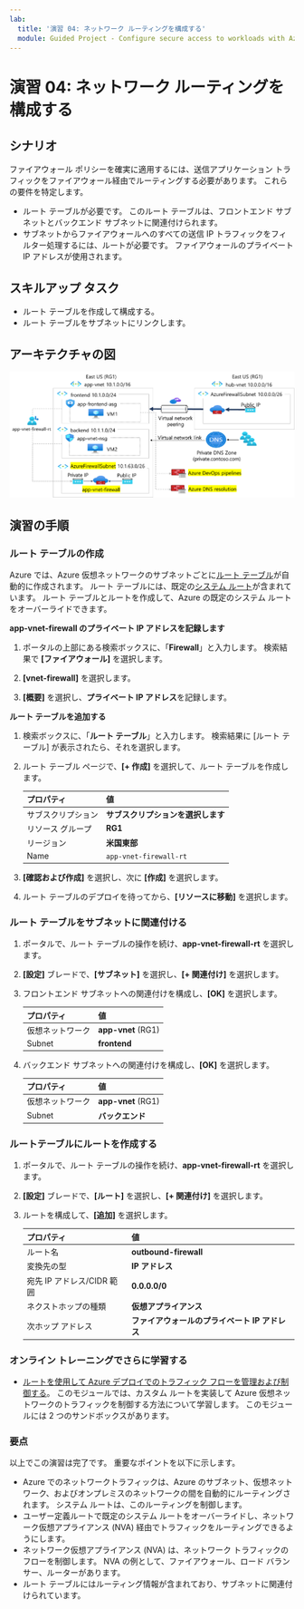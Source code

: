 ```yaml
---
lab:
  title: '演習 04: ネットワーク ルーティングを構成する'
  module: Guided Project - Configure secure access to workloads with Azure virtual networking services
---
```


# 演習 04: ネットワーク ルーティングを構成する

## シナリオ

ファイアウォール ポリシーを確実に適用するには、送信アプリケーション トラフィックをファイアウォール経由でルーティングする必要があります。 これらの要件を特定します。 
+ ルート テーブルが必要です。 このルート テーブルは、フロントエンド サブネットとバックエンド サブネットに関連付けられます。  
+ サブネットからファイアウォールへのすべての送信 IP トラフィックをフィルター処理するには、ルートが必要です。 ファイアウォールのプライベート IP アドレスが使用されます。 

## スキルアップ タスク

+ ルート テーブルを作成して構成する。
+ ルート テーブルをサブネットにリンクします。
  
## アーキテクチャの図

![ファイアウォールとルート テーブルがある 1 つの仮想ネットワークを示す図。](../Media/task-3.png)


## 演習の手順

### ルート テーブルの作成

Azure では、Azure 仮想ネットワークのサブネットごとに[ルート テーブル](https://learn.microsoft.com/azure/virtual-network/virtual-networks-udr-overview)が自動的に作成されます。 ルート テーブルには、既定の[システム ルート](https://learn.microsoft.com/azure/virtual-network/virtual-networks-udr-overview#system-routes)が含まれています。 ルート テーブルとルートを作成して、Azure の既定のシステム ルートをオーバーライドできます。

**app-vnet-firewall のプライベート IP アドレスを記録します**

1. ポータルの上部にある検索ボックスに、「**Firewall**」と入力します。 検索結果で **[ファイアウォール]** を選択します。

1. **[vnet-firewall]** を選択します。

1. **[概要]** を選択し、**プライベート IP アドレス**を記録します。

**ルート テーブルを追加する**

1. 検索ボックスに、「**ルート テーブル**」と入力します。 検索結果に [ルート テーブル] が表示されたら、それを選択します。

1. ルート テーブル ページで、**[+ 作成]** を選択して、ルート テーブルを作成します。 

    | プロパティ       | 値                        |
    | :------------- | :--------------------------- |
    | サブスクリプション   | **サブスクリプションを選択します** |
    | リソース グループ | **RG1**                      |
    | リージョン         | **米国東部**                  |
    | Name           | `app-vnet-firewall-rt`     |

1. **[確認および作成]** を選択し、次に **[作成]** を選択します。

1. ルート テーブルのデプロイを待ってから、**[リソースに移動]** を選択します。  

### ルート テーブルをサブネットに関連付ける

1. ポータルで、ルート テーブルの操作を続け、**app-vnet-firewall-rt** を選択します。

1. **[設定]** ブレードで、**[サブネット]** を選択し、**[+ 関連付け]** を選択します。

1. フロントエンド サブネットへの関連付けを構成し、**[OK]** を選択します。  

    | プロパティ        | 値              |
    | :-------------- | :----------------- |
    | 仮想ネットワーク | **app-vnet** (RG1) |
    | Subnet          | **frontend**       |

1. バックエンド サブネットへの関連付けを構成し、**[OK]** を選択します。  

    | プロパティ        | 値              |
    | :-------------- | :----------------- |
    | 仮想ネットワーク | **app-vnet** (RG1) |
    | Subnet          | **バックエンド**       |

### ルートテーブルにルートを作成する

1. ポータルで、ルート テーブルの操作を続け、**app-vnet-firewall-rt** を選択します。

1. **[設定]** ブレードで、**[ルート]** を選択し、**[+ 関連付け]** を選択します。

1. ルートを構成して、**[追加]** を選択します。 

    | プロパティ                            | 値                                                   |
    | :---------------------------------- | :------------------------------------------------------ |
    | ルート名                          | **outbound-firewall**                                   |
    | 変換先の型                    | **IP アドレス**                                        |
    | 宛先 IP アドレス/CIDR 範囲 | **0.0.0.0/0**                                           |
    | ネクストホップの種類                       | **仮想アプライアンス**                                   |
    | 次ホップ アドレス                    | **ファイアウォールのプライベート IP アドレス** |


### オンライン トレーニングでさらに学習する

+ [ルートを使用して Azure デプロイでのトラフィック フローを管理および制御する](https://learn.microsoft.com/training/modules/control-network-traffic-flow-with-routes/)。 このモジュールでは、カスタム ルートを実装して Azure 仮想ネットワークのトラフィックを制御する方法について学習します。 このモジュールには 2 つのサンドボックスがあります。 

### 要点

以上でこの演習は完了です。 重要なポイントを以下に示します。

+ Azure でのネットワークトラフィックは、Azure のサブネット、仮想ネットワーク、およびオンプレミスのネットワークの間を自動的にルーティングされます。 システム ルートは、このルーティングを制御します。
+ ユーザー定義ルートで既定のシステム ルートをオーバーライドし、ネットワーク仮想アプライアンス (NVA) 経由でトラフィックをルーティングできるようにします。 
+ ネットワーク仮想アプライアンス (NVA) は、ネットワーク トラフィックのフローを制御します。 NVA の例として、ファイアウォール、ロード バランサー、ルーターがあります。
+ ルート テーブルにはルーティング情報が含まれており、サブネットに関連付けられています。 
